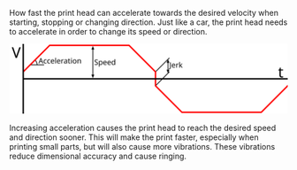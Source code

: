 How fast the print head can accelerate towards the desired velocity when starting, stopping or changing direction. Just like a car, the print head needs to accelerate in order to change its speed or direction.

![A graph of the speed (V) over time when moving a nozzle back and forth. Acceleration is the slope of the line when it is starting, stopping or changing direction.](images/velocity_acceleration_jerk.svg)

Increasing acceleration causes the print head to reach the desired speed and direction sooner. This will make the print faster, especially when printing small parts, but will also cause more vibrations. These vibrations reduce dimensional accuracy and cause ringing.